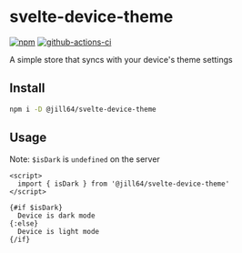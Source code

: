 # svelte-device-theme

[![npm](https://img.shields.io/npm/v/%40jill64%2Fsvelte-device-theme)](https://npmjs.com/package/@jill64/svelte-device-theme)
[![github-actions-ci](https://github.com/jill64/svelte-device-theme/actions/workflows/ci.yml/badge.svg)](https://github.com/jill64/svelte-device-theme/actions/workflows/ci.yml)

A simple store that syncs with your device's theme settings

## Install

```sh
npm i -D @jill64/svelte-device-theme
```

## Usage

Note: `$isDark` is `undefined` on the server

```svelte
<script>
  import { isDark } from '@jill64/svelte-device-theme'
</script>

{#if $isDark}
  Device is dark mode
{:else}
  Device is light mode
{/if}
```
